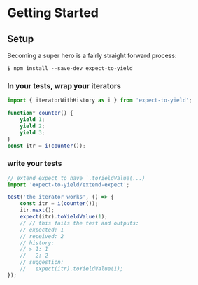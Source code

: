 # Getting Started

## Setup

Becoming a super hero is a fairly straight forward process:

```text
$ npm install --save-dev expect-to-yield
```

### In your tests, wrap your iterators

```javascript
import { iteratorWithHistory as i } from 'expect-to-yield';

function* counter() {
    yield 1;
    yield 2;
    yield 3;
}
const itr = i(counter());
```

### write your tests

```javascript
// extend expect to have `.toYieldValue(...)
import 'expect-to-yield/extend-expect';

test('the iterator works', () => {
    const itr = i(counter());
    itr.next();
    expect(itr).toYieldValue(1);
    // // this fails the test and outputs:
    // expected: 1
    // received: 2
    // history:
    // > 1: 1
    //   2: 2
    // suggestion:
    //   expect(itr).toYieldValue(1);
});
```

